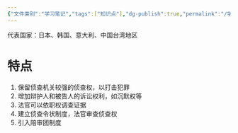 ```yaml
---
{"文件类别":"学习笔记","tags":["知识点"],"dg-publish":true,"permalink":"/学习笔记studyup/知识点cheese/混合制诉讼模式/","dgPassFrontmatter":true,"created":"2024-10-21T19:34:25.638+08:00","updated":"2024-10-21T19:35:27.728+08:00"}
---
```


代表国家：日本、韩国、意大利、中国台湾地区
# 特点
1. 保留侦查机关较强的侦查权，以打击犯罪
2. 增加辩护人和被告人的诉讼权利，如沉默权等
3. 法官可以依职权调查证据
4. 建立侦查令状制度，法官审查侦查权
5. 引入陪审团制度
